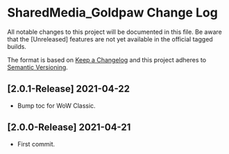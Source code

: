 # SharedMedia_Goldpaw Change Log
All notable changes to this project will be documented in this file. Be aware that the [Unreleased] features are not yet available in the official tagged builds.

The format is based on [Keep a Changelog](http://keepachangelog.com/) 
and this project adheres to [Semantic Versioning](http://semver.org/).

## [2.0.1-Release] 2021-04-22
- Bump toc for WoW Classic.

## [2.0.0-Release] 2021-04-21
- First commit.
